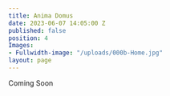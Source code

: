 ```yaml
---
title: Anima Domus
date: 2023-06-07 14:05:00 Z
published: false
position: 4
Images:
- Fullwidth-image: "/uploads/000b-Home.jpg"
layout: page
---
```


Coming Soon